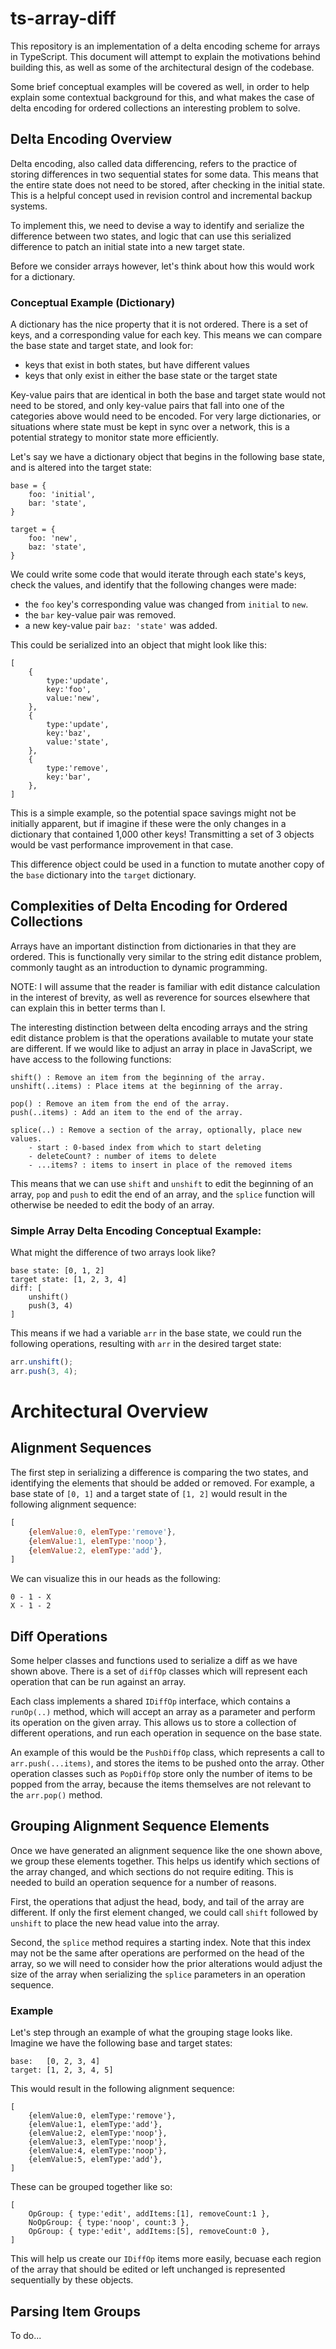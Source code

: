 # ts-array-diff

This repository is an implementation of a delta encoding scheme for arrays
in TypeScript. This document will attempt to explain the motivations behind
building this, as well as some of the architectural design of the codebase.

Some brief conceptual examples will be covered as well, in order to help explain
some contextual background for this, and what makes the case of delta encoding
for ordered collections an interesting problem to solve.

## Delta Encoding Overview

Delta encoding, also called data differencing, refers to the practice of storing
differences in two sequential states for some data. This means that the entire
state does not need to be stored, after checking in the initial state. This
is a helpful concept used in revision control and incremental backup systems.

To implement this, we need to devise a way to identify and serialize the
difference between two states, and logic that can use this serialized difference
to patch an initial state into a new target state.

Before we consider arrays however, let's think about how this would work for
a dictionary.

### Conceptual Example (Dictionary)

A dictionary has the nice property that it is not ordered. There is a set of
keys, and a corresponding value for each key. This means we can compare the
base state and target state, and look for:
*  keys that exist in both states, but have different values
*  keys that only exist in either the base state or the target state

Key-value pairs that are identical in both the base and target state would
not need to be stored, and only key-value pairs that fall into one of the
categories above would need to be encoded. For very large dictionaries, or
situations where state must be kept in sync over a network, this is a
potential strategy to monitor state more efficiently.

Let's say we have a dictionary object that begins in the following base state,
and is altered into the target state:

```
base = {
    foo: 'initial',
    bar: 'state',
}

target = {
    foo: 'new',
    baz: 'state',
}
```

We could write some code that would iterate through each state's keys, check
the values, and identify that the following changes were made:
*  the `foo` key's corresponding value was changed from `initial` to `new`.
*  the `bar` key-value pair was removed.
*  a new key-value pair `baz: 'state'` was added.

This could be serialized into an object that might look like this:
```
[
    {
        type:'update',
        key:'foo',
        value:'new',
    },
    {
        type:'update',
        key:'baz',
        value:'state',
    },
    {
        type:'remove',
        key:'bar',
    },
]
```

This is a simple example, so the potential space savings might not be initially
apparent, but if imagine if these were the only changes in a dictionary that
contained 1,000 other keys! Transmitting a set of 3 objects would be vast
performance improvement in that case.

This difference object could be used in a function to mutate another copy
of the `base` dictionary into the `target` dictionary.

## Complexities of Delta Encoding for Ordered Collections

Arrays have an important distinction from dictionaries in that they are
ordered. This is functionally very similar to the string edit distance problem,
commonly taught as an introduction to dynamic programming.

NOTE: I will assume that the reader is familiar with edit distance calculation
in the interest of brevity, as well as reverence for sources elsewhere that can
explain this in better terms than I.

The interesting distinction between delta encoding arrays and the string edit
distance problem is that the operations available to mutate your state are
different. If we would like to adjust an array in place in JavaScript, we have
access to the following functions:

```
shift() : Remove an item from the beginning of the array.
unshift(..items) : Place items at the beginning of the array.

pop() : Remove an item from the end of the array.
push(..items) : Add an item to the end of the array.

splice(..) : Remove a section of the array, optionally, place new values.
    - start : 0-based index from which to start deleting
    - deleteCount? : number of items to delete
    - ...items? : items to insert in place of the removed items
```

This means that we can use `shift` and `unshift` to edit the beginning of
an array, `pop` and `push` to edit the end of an array, and the `splice`
function will otherwise be needed to edit the body of an array.

### Simple Array Delta Encoding Conceptual Example:

What might the difference of two arrays look like?

```
base state: [0, 1, 2]
target state: [1, 2, 3, 4]
diff: [
    unshift()
    push(3, 4)
]
```

This means if we had a variable `arr` in the base state, we could run the
following operations, resulting with `arr` in the desired target state:

```javascript
arr.unshift();
arr.push(3, 4);
```

# Architectural Overview

## Alignment Sequences

The first step in serializing a difference is comparing the two states, and
identifying the elements that should be added or removed. For example, a
base state of `[0, 1]` and a target state of `[1, 2]` would result in the
following alignment sequence:

```javascript
[
    {elemValue:0, elemType:'remove'},
    {elemValue:1, elemType:'noop'},
    {elemValue:2, elemType:'add'},
]
```

We can visualize this in our heads as the following:

```
0 - 1 - X
X - 1 - 2
```

## Diff Operations

Some helper classes and functions used to serialize a diff as we have shown
above. There is a set of `diffOp` classes which will represent each operation
that can be run against an array.

Each class implements a shared `IDiffOp` interface, which contains a
`runOp(..)` method, which will accept an array as a parameter and perform its
operation on the given array. This allows us to store a collection of different
operations, and run each operation in sequence on the base state.

An example of this would be the `PushDiffOp` class, which represents a call
to `arr.push(...items)`, and stores the items to be pushed onto the array.
Other operation classes such as `PopDiffOp` store only the number of items
to be popped from the array, because the items themselves are not relevant
to the `arr.pop()` method.

## Grouping Alignment Sequence Elements

Once we have generated an alignment sequence like the one shown above, we group
these elements together. This helps us identify which sections of the array
changed, and which sections do not require editing. This is needed to build
an operation sequence for a number of reasons.

First, the operations that adjust the head, body, and tail of the array are
different. If only the first element changed, we could call `shift` followed
by `unshift` to place the new head value into the array.

Second, the `splice` method requires a starting index. Note that this index may
not be the same after operations are performed on the head of the array, so
we will need to consider how the prior alterations would adjust the size of
the array when serializing the `splice` parameters in an operation sequence.

### Example

Let's step through an example of what the grouping stage looks like. Imagine
we have the following base and target states:

```
base:   [0, 2, 3, 4]
target: [1, 2, 3, 4, 5]
```

This would result in the following alignment sequence:

```
[
    {elemValue:0, elemType:'remove'},
    {elemValue:1, elemType:'add'},
    {elemValue:2, elemType:'noop'},
    {elemValue:3, elemType:'noop'},
    {elemValue:4, elemType:'noop'},
    {elemValue:5, elemType:'add'},
]
```

These can be grouped together like so:

```
[
    OpGroup: { type:'edit', addItems:[1], removeCount:1 },
    NoOpGroup: { type:'noop', count:3 },
    OpGroup: { type:'edit', addItems:[5], removeCount:0 },
]
```

This will help us create our `IDiffOp` items more easily, becuase each region
of the array that should be edited or left unchanged is represented
sequentially by these objects.

## Parsing Item Groups

To do...
